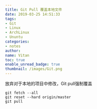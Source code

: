 ```yaml
---
title: Git Pull 覆盖本地文件
date: 2019-03-25 14:51:33
tags:
- Git
- Linux
- ArchLinux
- Ununtu
categories:
- notes
author:
name: Vitan
toc: true
enable_unread_badge: true
thumbnail: /images/Git.png
---
```

放弃对于本地的项目中修改，Git pull强制覆盖
<!--more-->
```git
git fetch --all
git reset --hard origin/master
git pull
```
